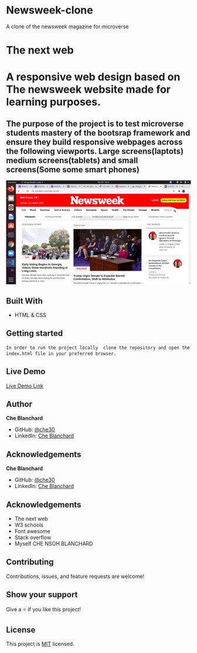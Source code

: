 # Newsweek-clone
A clone of the newsweek magazine for microverse
# The next web

# A responsive web design based on The newsweek website made for learning purposes.
## The purpose of the project is to test microverse students mastery of the bootsrap framework and ensure they build responsive webpages across the following viewports. Large screens(laptots) medium screens(tablets) and small screens(Some some smart phones)

![screenshot](./assets/images/screenshotNewsweek.png)


## Built With

- HTML & CSS

## Getting started
    In order to run the project locally  clone the repository and open the index.html file in your preferred browser.

## Live Demo

[Live Demo Link](https://che30.github.io/Newsweek-clone/)

## Author
**Che Blanchard**

- GitHub: [@che30](https://github.com/che30)
- LinkedIn: [Che Blanchard](https://www.linkedin.com/in/che-nsoh-9455271b0/)


## Acknowledgements

**Che Blanchard**

- GitHub: [@che30](https://github.com/che30)
- LinkedIn: [Che Blanchard](https://www.linkedin.com/in/che-nsoh-9455271b0/)


## Acknowledgements
- The next web
- W3 schools
- Font awesome
- Stack overflow
- Myself CHE NSOH BLANCHARD

##  Contributing

Contributions, issues, and feature requests are welcome!

## Show your support

Give a ⭐️ if you like this project!

## License

This project is [MIT](./LICENSE.txt) licensed.